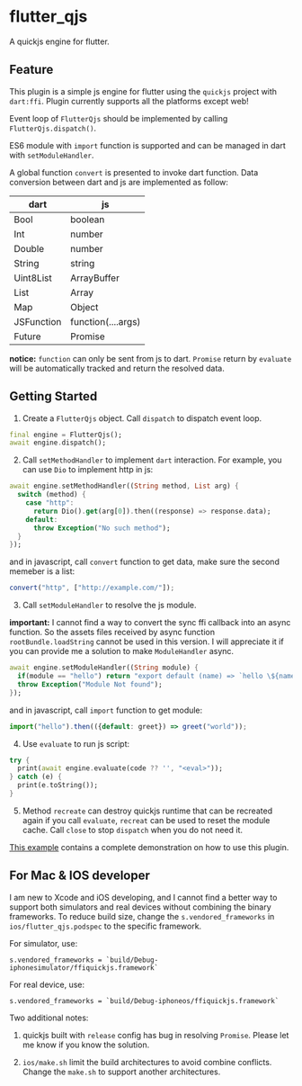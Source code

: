 <!--
 * @Description: 
 * @Author: ekibun
 * @Date: 2020-08-08 08:16:50
 * @LastEditors: ekibun
 * @LastEditTime: 2020-09-22 00:03:48
-->
# flutter_qjs

A quickjs engine for flutter.

## Feature

This plugin is a simple js engine for flutter using the `quickjs` project with `dart:ffi`. Plugin currently supports all the platforms except web!

Event loop of `FlutterQjs` should be implemented by calling `FlutterQjs.dispatch()`. 

ES6 module with `import` function is supported and can be managed in dart with `setModuleHandler`.

A global function `convert` is presented to invoke dart function. Data conversion between dart and js are implemented as follow:

| dart | js |
| --- | --- |
| Bool | boolean |
| Int | number |
| Double | number |
| String | string |
| Uint8List | ArrayBuffer |
| List | Array |
| Map | Object |
| JSFunction | function(....args) |
| Future | Promise |

**notice:** `function` can only be sent from js to dart. `Promise` return by `evaluate` will be automatically tracked and return the resolved data.

## Getting Started

1. Create a `FlutterQjs` object. Call `dispatch` to dispatch event loop.

```dart
final engine = FlutterQjs();
await engine.dispatch();
```

2. Call `setMethodHandler` to implement `dart` interaction. For example, you can use `Dio` to implement http in js:

```dart
await engine.setMethodHandler((String method, List arg) {
  switch (method) {
    case "http":
      return Dio().get(arg[0]).then((response) => response.data);
    default:
      throw Exception("No such method");
  }
});
```

and in javascript, call `convert` function to get data, make sure the second memeber is a list:

```javascript
convert("http", ["http://example.com/"]);
```

3. Call `setModuleHandler` to resolve the js module.

**important:** I cannot find a way to convert the sync ffi callback into an async function. So the assets files received by async function `rootBundle.loadString` cannot be used in this version. I will appreciate it if you can provide me a solution to make `ModuleHandler` async.

```dart
await engine.setModuleHandler((String module) {
  if(module == "hello") return "export default (name) => `hello \${name}!`;";
  throw Exception("Module Not found");
});
```

and in javascript, call `import` function to get module:

```javascript
import("hello").then(({default: greet}) => greet("world"));
```

4. Use `evaluate` to run js script:

```dart
try {
  print(await engine.evaluate(code ?? '', "<eval>"));
} catch (e) {
  print(e.toString());
}
```

5. Method `recreate` can destroy quickjs runtime that can be recreated again if you call `evaluate`, `recreat` can be used to reset the module cache. Call `close` to stop `dispatch` when you do not need it.

[This example](example/lib/main.dart) contains a complete demonstration on how to use this plugin.

## For Mac & IOS developer

I am new to Xcode and iOS developing, and I cannot find a better way to support both simulators and real devices without combining the binary frameworks. To reduce build size, change the `s.vendored_frameworks` in `ios/flutter_qjs.podspec` to the specific framework.

For simulator, use:

```podspec
s.vendored_frameworks = `build/Debug-iphonesimulator/ffiquickjs.framework`
```

For real device, use:

```podspec
s.vendored_frameworks = `build/Debug-iphoneos/ffiquickjs.framework`
```

Two additional notes:

1. quickjs built with `release` config has bug in resolving `Promise`. Please let me know if you know the solution.

2. `ios/make.sh` limit the build architectures to avoid combine conflicts. Change the `make.sh` to support another architectures.